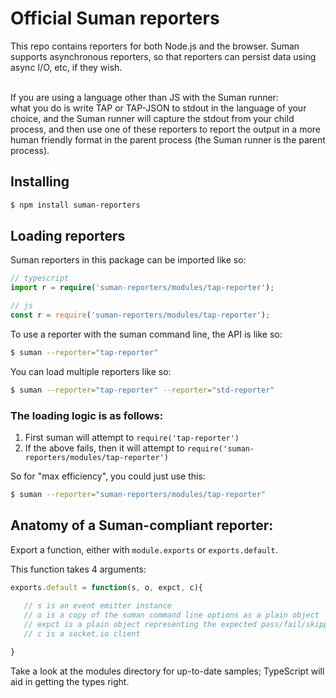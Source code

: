 

# Official Suman reporters

This repo contains reporters for both Node.js and the browser. Suman supports asynchronous reporters, so that reporters
can persist data using async I/O, etc, if they wish. 

<br>
If you are using a language other than JS with the Suman runner: <br>
what you do is write TAP or TAP-JSON to stdout in the language of your choice,
and the Suman runner will capture the stdout from your child process, and then use one of these reporters
to report the output in a more human friendly format in the parent process (the Suman runner is the parent process).


## Installing

```bash
$ npm install suman-reporters
```

## Loading reporters
Suman reporters in this package can be imported like so:

```typescript
// typescript
import r = require('suman-reporters/modules/tap-reporter');
```

```js
// js
const r = require('suman-reporters/modules/tap-reporter');
```



To use a reporter with the suman command line, the API is like so:

```bash
$ suman --reporter="tap-reporter"
```

You can load multiple reporters like so:

```bash
$ suman --reporter="tap-reporter" --reporter="std-reporter"
```


### The loading logic is as follows:

1. First suman will attempt to `require('tap-reporter')`
2. If the above fails, then it will attempt to `require('suman-reporters/modules/tap-reporter')`

So for "max efficiency", you could just use this:

```bash
$ suman --reporter="suman-reporters/modules/tap-reporter"
```

## Anatomy of a Suman-compliant reporter:

Export a function, either with `module.exports` or `exports.default`.

This function takes 4 arguments:

```js
exports.default = function(s, o, expct, c){
  
   // s is an event emitter instance
   // o is a copy of the suman command line options as a plain object
   // expct is a plain object representing the expected pass/fail/skipped/stubbed counts
   // c is a socket.io client

}

```

Take a look at the modules directory for up-to-date samples; TypeScript will aid in getting the types right.


